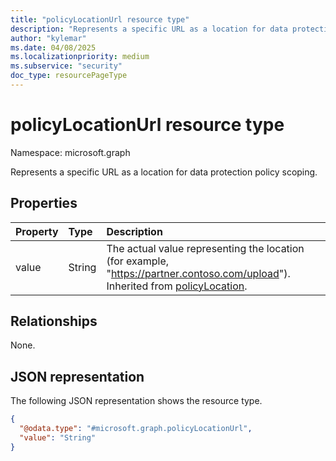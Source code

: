 ```yaml
---
title: "policyLocationUrl resource type"
description: "Represents a specific URL as a location for data protection policy scoping."
author: "kylemar"
ms.date: 04/08/2025
ms.localizationpriority: medium
ms.subservice: "security"
doc_type: resourcePageType
---
```


# policyLocationUrl resource type

Namespace: microsoft.graph

Represents a specific URL as a location for data protection policy scoping.

## Properties

| Property | Type   | Description                                                    |
| :------- | :----- | :------------------------------------------------------------- |
| value    | String | The actual value representing the location (for example, "https://partner.contoso.com/upload"). Inherited from [policyLocation](../resources/policylocation.md). |

## Relationships

None.

## JSON representation

The following JSON representation shows the resource type.
<!-- {
  "blockType": "resource",
  "@odata.type": "microsoft.graph.policyLocationUrl",
  "baseType": "microsoft.graph.policyLocation",
  "openType": false
}-->
``` json
{
  "@odata.type": "#microsoft.graph.policyLocationUrl",
  "value": "String" 
}
```
